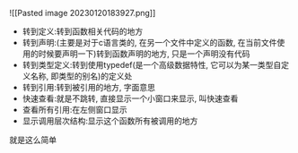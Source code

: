 
![[Pasted image 20230120183927.png]]
- 转到定义:转到函数相关代码的地方
- 转到声明:(主要是对于c语言类的, 在另一个文件中定义的函数, 在当前文件使用的时候要声明一下)转到函数声明的地方, 只是一个声明没有代码
- 转到类型定义:转到使用typedef(是一个高级数据特性, 它可以为某一类型自定义名称, 即类型的别名)的定义处
- 转到引用:转到被引用的地方, 字面意思
- 快速查看:就是不跳转, 直接显示一个小窗口来显示, 叫快速查看
- 查看所有引用:在左侧窗口显示
- 显示调用层次结构:显示这个函数所有被调用的地方

就是这么简单